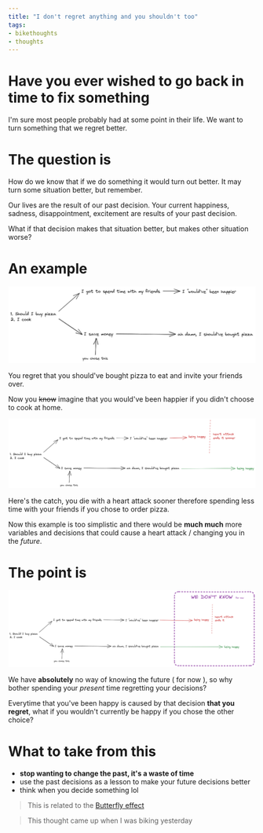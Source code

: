 ```yaml
---
title: "I don't regret anything and you shouldn't too"
tags:
- bikethoughts
- thoughts
---
```


# Have you ever wished to go back in time to fix something
I'm sure most people probably had at some point in their life.
We want to turn something that we regret better.

# The question is
How do we know that if we do something it would turn out better.
It may turn some situation better, but remember. 

Our lives are the result of our past decision. Your current happiness, sadness, disappointment, excitement are results of your past decision.

What if that decision makes that situation better, but makes other situation worse?

# An example
![Decision](/content/images/decision1.png)

You regret that you should've bought pizza to eat and invite your friends over.

Now you ~~know~~  imagine that you would've been happier if you didn't choose to cook at home.

![Decision](/content/images/decision2.png)

Here's the catch, you die with a heart attack sooner therefore spending less time with your friends if you chose to order pizza.

Now this example is too simplistic and there would be **much much** more variables and decisions that could cause a heart attack / changing you in the *future*.

# The point is

![Decision](/content/images/decision3.png)

We have **absolutely** no way of knowing the future ( for now ), so why bother spending your *present* time regretting your decisions?

Everytime that you've been happy is caused by that decision **that you regret**, what if you wouldn't currently be happy if you chose the other choice?

# What to take from this

- **stop wanting to change the past, it's a waste of time**
- use the past decisions as a lesson to make your future decisions better
- think when you decide something lol


> This is related to the [Butterfly effect](https://en.wikipedia.org/wiki/Butterfly_effect)

> This thought came up when I was biking yesterday
